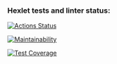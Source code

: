 ### Hexlet tests and linter status:
[![Actions Status](https://github.com/julia-trevgoda/java-project-lvl2/workflows/hexlet-check/badge.svg)](https://github.com/julia-trevgoda/java-project-lvl2/actions)

[![Maintainability](https://api.codeclimate.com/v1/badges/1f7c0d9b06861a8f9866/maintainability)](https://codeclimate.com/github/julia-trevgoda/java-project-lvl2/maintainability)

[![Test Coverage](https://api.codeclimate.com/v1/badges/1f7c0d9b06861a8f9866/test_coverage)](https://codeclimate.com/github/julia-trevgoda/java-project-lvl2/test_coverage)